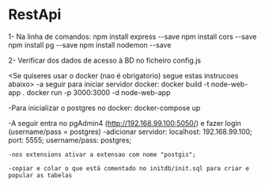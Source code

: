 # RestApi

1- Na linha de comandos:
    npm install express --save
    npm install cors --save
    npm install pg --save
    npm install nodemon --save

2- Verificar dos dados de acesso à BD no ficheiro config.js

<Se quiseres usar o docker (nao é obrigatorio) segue estas instrucoes abaixo>
-a seguir para iniciar servidor docker:
    docker build -t node-web-app . 
    docker run -p 3000:3000 -d node-web-app

-Para inicializar o postgres no docker:
    docker-compose up

-A seguir entra no pgAdmin4 (http://192.168.99.100:5050/) e fazer login (username/pass = postgres)
    -adicionar servidor:
        localhost: 192.168.99.100;
        port: 5555;
        username/pass: postgres;
    
    -nos extensions ativar a extensao com nome "postgis";

    -copiar e colar o que está comentado no initdb/init.sql para criar e popular as tabelas
